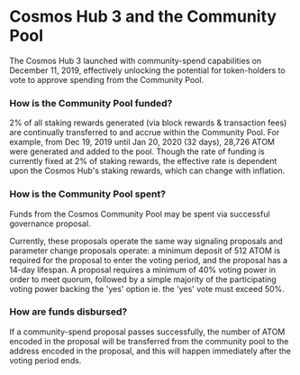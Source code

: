# Cosmos Hub 3 and the Community Pool
The Cosmos Hub 3 launched with community-spend capabilities on December 11, 2019, effectively unlocking the potential for token-holders to vote to approve spending from the Community Pool.

### How is the Community Pool funded?
2% of all staking rewards generated (via block rewards & transaction fees) are continually transferred to and accrue within the Community Pool.
For example, from Dec 19, 2019 until Jan 20, 2020 (32 days), 28,726 ATOM were generated and added to the pool. Though the rate of funding is currently fixed at 2% of staking rewards, the effective rate is dependent upon the Cosmos Hub's staking rewards, which can change with inflation.

### How is the Community Pool spent?
Funds from the Cosmos Community Pool may be spent via successful governance proposal. 

Currently, these proposals operate the same way signaling proposals and parameter change proposals operate: a minimum
deposit of 512 ATOM is required for the proposal to enter the voting period, and the proposal has a 14-day lifespan. A proposal requires a minimum of 40% voting power in order to meet quorum, followed by a simple majority of the participating voting power backing the 'yes' option 
ie. the 'yes' vote must exceed 50%.

### How are funds disbursed?
If a community-spend proposal passes successfully, the number of ATOM encoded in the proposal will be transferred from the community pool to the address encoded in the proposal, and this will happen immediately after the voting period ends.
